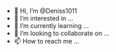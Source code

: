 - 👋 Hi, I’m @Deniss1011
- 👀 I’m interested in ...
- 🌱 I’m currently learning ...
- 💞️ I’m looking to collaborate on ...
- 📫 How to reach me ...

<!---
Deniss1011/Deniss1011 is a ✨ special ✨ repository because its `README.md` (this file) appears on your GitHub profile.
You can click the Preview link to take a look at your changes.
--->
